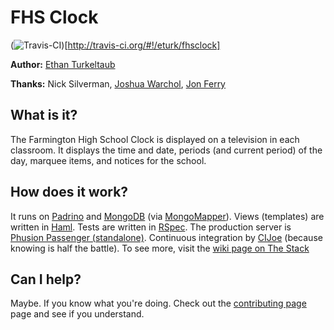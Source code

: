 # FHS Clock

(![Travis-CI](https://secure.travis-ci.org/eturk/fhsclock.png))[http://travis-ci.org/#!/eturk/fhsclock]

**Author:** [Ethan Turkeltaub](http://github.com/eturk)

**Thanks:** Nick Silverman, [Joshua Warchol](http://unwin.org/), [Jon Ferry](http://jonferry.com/)

## What is it?

The Farmington High School Clock is displayed on a television in each classroom. It displays the time and date, periods (and current period) of the day, marquee items, and notices for the school.

## How does it work?

It runs on [Padrino](http://padrinorb.com) and [MongoDB](http://mongodb.org) (via [MongoMapper](http://mongomapper.com)). Views (templates) are written in [Haml](http://haml-lang.com). Tests are written in [RSpec](http://rspec.info). The production server is [Phusion Passenger (standalone)](http://www.modrails.com/documentation/Users%20guide%20Standalone.html). Continuous integration by [CIJoe](https://github.com/defunkt/cijoe) (because knowing is half the battle). To see more, visit the [wiki page on The Stack](https://github.com/eturk/fhsclock/wiki/The-Stack)

## Can I help?

Maybe. If you know what you're doing. Check out the [contributing page](https://github.com/eturk/fhsclock/wiki/Contributing) page and see if you understand.
